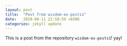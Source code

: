 ```yaml
---
layout: post
title:  "Post from wisdom-ex-posts1"
date:   2020-08-11 22:58:59 +0300
categories: jekyll update
---
```


This is a post from the repository `wisdom-ex-posts1`!
yay!

